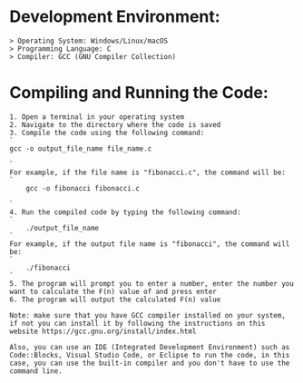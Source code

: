 # Development Environment:
    > Operating System: Windows/Linux/macOS
    > Programming Language: C
    > Compiler: GCC (GNU Compiler Collection)

# Compiling and Running the Code:
    1. Open a terminal in your operating system
    2. Navigate to the directory where the code is saved
    3. Compile the code using the following command:
    `
    gcc -o output_file_name file_name.c

    `
    For example, if the file name is "fibonacci.c", the command will be:
    `
        gcc -o fibonacci fibonacci.c

    `
    4. Run the compiled code by typing the following command:
    `
        ./output_file_name
    `
    For example, if the output file name is "fibonacci", the command will be:
    `
        ./fibonacci
    `
    5. The program will prompt you to enter a number, enter the number you want to calculate the F(n) value of and press enter
    6. The program will output the calculated F(n) value

    Note: make sure that you have GCC compiler installed on your system, if not you can install it by following the instructions on this website https://gcc.gnu.org/install/index.html

    Also, you can use an IDE (Integrated Development Environment) such as Code::Blocks, Visual Studio Code, or Eclipse to run the code, in this case, you can use the built-in compiler and you don't have to use the command line.

